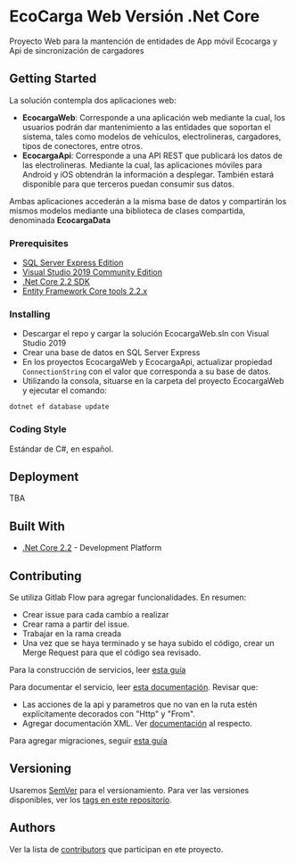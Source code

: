 # EcoCarga Web Versión .Net Core

Proyecto Web para la mantención de entidades de App móvil Ecocarga y Api de sincronización de cargadores

## Getting Started
La solución contempla dos aplicaciones web:

* **EcocargaWeb**: Corresponde a una aplicación web mediante la cual, los usuarios podrán dar mantenimiento a las entidades que soportan el sistema, tales como modelos de vehículos, electrolineras, cargadores, tipos de conectores, entre otros.
* **EcocargaApi**: Corresponde a una API REST que publicará los datos de las electrolineras. Mediante la cual, las aplicaciones móviles para Android y iOS obtendrán la información a desplegar. También estará disponible para que terceros puedan consumir sus datos.

Ambas aplicaciones accederán a la misma base de datos y compartirán los mismos modelos mediante una biblioteca de clases compartida, denominada **EcocargaData**

### Prerequisites
* [SQL Server Express Edition](https://www.microsoft.com/es-es/sql-server/sql-server-editions-express)
* [Visual Studio 2019 Community Edition](https://visualstudio.microsoft.com/es/vs/community/)
* [.Net Core 2.2 SDK](https://dotnet.microsoft.com/download/dotnet-core/2.2)
* [Entity Framework Core tools 2.2.x](https://docs.microsoft.com/en-us/ef/core/miscellaneous/cli/dotnet)

### Installing

* Descargar el repo y cargar la solución EcocargaWeb.sln con Visual Studio 2019
* Crear una base de datos en SQL Server Express
* En los proyectos EcocargaWeb y EcocargaApi, actualizar propiedad `ConnectionString` con el valor que corresponda a su base de datos.
* Utilizando la consola, situarse en la carpeta del proyecto EcocargaWeb y ejecutar el comando:
```
dotnet ef database update
```

### Coding Style

Estándar de C#, en español.


## Deployment

TBA

## Built With

* [.Net Core 2.2](https://dotnet.microsoft.com/download/dotnet-core/2.2) - Development Platform

## Contributing

Se utiliza Gitlab Flow para agregar funcionalidades. En resumen:
* Crear issue para cada cambio a realizar
* Crear rama a partir del issue.
* Trabajar en la rama creada
* Una vez que se haya terminado y se haya subido el código, crear un Merge Request para que el código sea revisado.

Para la construcción de servicios, leer [esta guía](https://restfulapi.net/resource-naming/)

Para documentar el servicio, leer [esta documentación](https://github.com/domaindrivendev/Swashbuckle.AspNetCore#getting-started). Revisar que:
* Las acciones de la api y parametros que no van en la ruta estén explícitamente decorados con "Http" y "From".
* Agregar documentación XML. Ver [documentación](https://github.com/domaindrivendev/Swashbuckle.AspNetCore#include-descriptions-from-xml-comments) al respecto.


Para agregar migraciones, seguir [esta guía](https://docs.microsoft.com/en-us/ef/core/managing-schemas/migrations/)


## Versioning

Usaremos [SemVer](http://semver.org/) para el versionamiento. Para ver las versiones disponibles, ver los [tags en este repositorio](https://gitlab.zeke.cl/MINENERGIA/ecocargaweb2/tags). 

## Authors

Ver la lista de [contributors](https://gitlab.zeke.cl/MINENERGIA/ecocargaweb2/contributors) que participan en ete proyecto.

